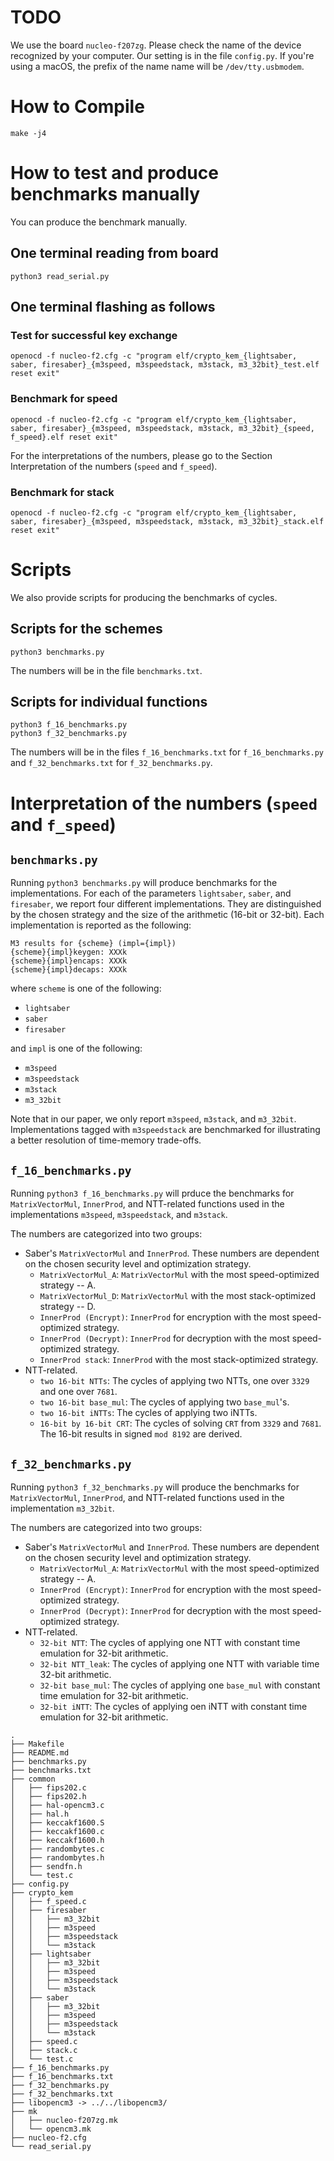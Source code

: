 
# TODO

We use the board `nucleo-f207zg`.
Please check the name of the device recognized by your computer.
Our setting is in the file `config.py`.
If you're using a macOS, the prefix of the name name will be `/dev/tty.usbmodem`.

# How to Compile
```
make -j4
```

# How to test and produce benchmarks manually
You can produce the benchmark manually.

## One terminal reading from board
```
python3 read_serial.py
```

## One terminal flashing as follows

### Test for successful key exchange
```
openocd -f nucleo-f2.cfg -c "program elf/crypto_kem_{lightsaber, saber, firesaber}_{m3speed, m3speedstack, m3stack, m3_32bit}_test.elf reset exit"
```

### Benchmark for speed
```
openocd -f nucleo-f2.cfg -c "program elf/crypto_kem_{lightsaber, saber, firesaber}_{m3speed, m3speedstack, m3stack, m3_32bit}_{speed, f_speed}.elf reset exit"
```

For the interpretations of the numbers, please go to the Section Interpretation of the numbers (`speed` and `f_speed`).

### Benchmark for stack
```
openocd -f nucleo-f2.cfg -c "program elf/crypto_kem_{lightsaber, saber, firesaber}_{m3speed, m3speedstack, m3stack, m3_32bit}_stack.elf reset exit"
```

# Scripts
We also provide scripts for producing the benchmarks of cycles.

## Scripts for the schemes
```
python3 benchmarks.py
```
The numbers will be in the file `benchmarks.txt`.

## Scripts for individual functions
```
python3 f_16_benchmarks.py
python3 f_32_benchmarks.py
```
The numbers will be in the files `f_16_benchmarks.txt` for `f_16_benchmarks.py` and `f_32_benchmarks.txt` for `f_32_benchmarks.py`.

# Interpretation of the numbers (`speed` and `f_speed`)

## `benchmarks.py`
Running `python3 benchmarks.py` will produce benchmarks for the implementations. For each of the parameters `lightsaber`, `saber`, and `firesaber`, we report four different implementations. They are distinguished by the chosen strategy and the size of the arithmetic (16-bit or 32-bit). Each implementation is reported as the following:
```
M3 results for {scheme} (impl={impl})
{scheme}{impl}keygen: XXXk
{scheme}{impl}encaps: XXXk
{scheme}{impl}decaps: XXXk
```
where `scheme` is one of the following:
- `lightsaber`
- `saber`
- `firesaber`

and `impl` is one of the following:
- `m3speed`
- `m3speedstack`
- `m3stack`
- `m3_32bit`

Note that in our paper, we only report `m3speed`, `m3stack`, and `m3_32bit`. Implementations tagged with `m3speedstack` are benchmarked for illustrating a better resolution of time-memory trade-offs.

## `f_16_benchmarks.py`
Running `python3 f_16_benchmarks.py` will prduce the benchmarks for `MatrixVectorMul`, `InnerProd`, and NTT-related functions used in the implementations `m3speed`, `m3speedstack`, and `m3stack`.

The numbers are categorized into two groups:
- Saber's `MatrixVectorMul` and `InnerProd`. These numbers are dependent on the chosen security level and optimization strategy.
    - `MatrixVectorMul_A`: `MatrixVectorMul` with the most speed-optimized strategy -- A.
    - `MatrixVectorMul_D`: `MatrixVectorMul` with the most stack-optimized strategy -- D.
    - `InnerProd (Encrypt)`: `InnerProd` for encryption with the most speed-optimized strategy.
    - `InnerProd (Decrypt)`: `InnerProd` for decryption with the most speed-optimized strategy.
    - `InnerProd stack`: `InnerProd` with the most stack-optimized strategy.
- NTT-related.
    - `two 16-bit NTTs`: The cycles of applying two NTTs, one over `3329` and one over `7681`.
    - `two 16-bit base_mul`: The cycles of applying two `base_mul`'s.
    - `two 16-bit iNTTs`: The cycles of applying two iNTTs.
    - `16-bit by 16-bit CRT`: The cycles of solving `CRT` from `3329` and `7681`. The 16-bit results in signed `mod 8192` are derived.


## `f_32_benchmarks.py`
Running `python3 f_32_benchmarks.py` will produce the benchmarks for `MatrixVectorMul`, `InnerProd`, and NTT-related functions used in the implementation `m3_32bit`.

The numbers are categorized into two groups:
- Saber's `MatrixVectorMul` and `InnerProd`. These numbers are dependent on the chosen security level and optimization strategy.
    - `MatrixVectorMul_A`: `MatrixVectorMul` with the most speed-optimized strategy -- A.
    - `InnerProd (Encrypt)`: `InnerProd` for encryption with the most speed-optimized strategy.
    - `InnerProd (Decrypt)`: `InnerProd` for decryption with the most speed-optimized strategy.
- NTT-related.
    - `32-bit NTT`: The cycles of applying one NTT with constant time emulation for 32-bit arithmetic.
    - `32-bit NTT_leak`: The cycles of applying one NTT with variable time 32-bit arithmetic.
    - `32-bit base_mul`: The cycles of applying one `base_mul` with constant time emulation for 32-bit arithmetic.
    - `32-bit iNTT`: The cycles of applying oen iNTT with constant time emulation for 32-bit arithmetic.



```
.
├── Makefile
├── README.md
├── benchmarks.py
├── benchmarks.txt
├── common
│   ├── fips202.c
│   ├── fips202.h
│   ├── hal-opencm3.c
│   ├── hal.h
│   ├── keccakf1600.S
│   ├── keccakf1600.c
│   ├── keccakf1600.h
│   ├── randombytes.c
│   ├── randombytes.h
│   ├── sendfn.h
│   └── test.c
├── config.py
├── crypto_kem
│   ├── f_speed.c
│   ├── firesaber
│   │   ├── m3_32bit
│   │   ├── m3speed
│   │   ├── m3speedstack
│   │   └── m3stack
│   ├── lightsaber
│   │   ├── m3_32bit
│   │   ├── m3speed
│   │   ├── m3speedstack
│   │   └── m3stack
│   ├── saber
│   │   ├── m3_32bit
│   │   ├── m3speed
│   │   ├── m3speedstack
│   │   └── m3stack
│   ├── speed.c
│   ├── stack.c
│   └── test.c
├── f_16_benchmarks.py
├── f_16_benchmarks.txt
├── f_32_benchmarks.py
├── f_32_benchmarks.txt
├── libopencm3 -> ../../libopencm3/
├── mk
│   ├── nucleo-f207zg.mk
│   └── opencm3.mk
├── nucleo-f2.cfg
└── read_serial.py
```




